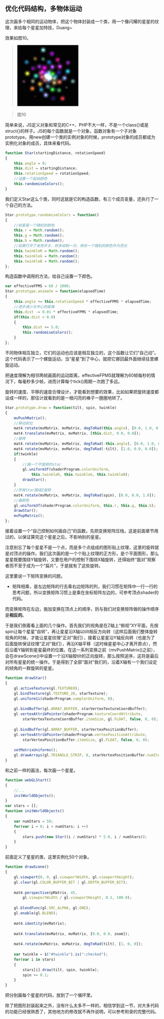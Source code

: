 ## 优化代码结构，多物体运动

这次画多个相同的运动物体，把这个物体封装成一个类，用一个像闪耀的星星的纹理，来给每个星星加特技，Duang~

效果如图10。

>![图10](../image/C1_Start/1_010.gif)

>图10

简单来说，JS定义对象和常见的C++、PHP不大一样，不是一个class{}或是struct{}的样子。JS的每个函数就是一个对象，函数对象有一个子对象prototype，用new创建一个类的实例对象的时候，prototype对象的成员都成为实例化对象的成员，具体来看代码。

```javascript
function Star(startingDistance, rotationSpeed)
{
	this.angle = 0;
	this.dist = startingDistance;
	this.rotationSpeed = rotationSpeed;
	//设置一个起始颜色
	this.randomiseColors();
}
```
我们定义Star这么个类，同时这就是它的构造函数，有三个成员变量，还执行了一个自己的方法。

```javascript
Star.prototype.randomiseColors = function()
{
	//给星星一个随机的颜色
	this.r = Math.random();
	this.g = Math.random();
	this.b = Math.random();
	//如果打开了发亮开关，则多绘制一次，用另一个随机的颜色作为亮光
	this.twinkleR = Math.random();
	this.twinkleG = Math.random();
	this.twinkleB = Math.random();
};
```
构造函数中调用的方法，给自己设置一下颜色。
```javascript
var effectiveFPMS = 60 / 1000;
Star.prototype.animate = function(elapsedTime)
{
	this.angle += this.rotationSpeed * effectiveFPMS * elapsedTime;
	//逐步减小与中心的距离
	this.dist -= 0.01 * effectiveFPMS * elapsedTime;
	if(this.dist < 0.0)
	{
		this.dist += 5.0;
		this.randomiseColors();
	}
};
```
不同物体相互独立，它们的运动也应该是相互独立的，这个函数让它们“自己动”。这个代码表示了一个螺旋运动，当“星星”到了中心，就把它挪回最外面继续往里螺旋运动。

把速度理解为相邻两帧画面的运动距离，effectiveFPMS就理解为60帧每秒的情况下，每毫秒多少帧，进而计算每个tick()周期一次跑了多远。

旋转的速度、平移的速度合理设计，才能看到想要的效果，比如如果把旋转速度都设成一样的，那估计就看到的是一根闪亮的棒子一圈圈地转了。

```javascript
Star.prototype.draw = function(tilt, spin, twinkle)
{
	mvPushMatrix();
	//移动到位
	mat4.rotate(mvMatrix, mvMatrix, degToRad(this.angle), [0.0, 1.0, 0.0]);
	mat4.translate(mvMatrix, mvMatrix, [this.dist, 0.0, 0.0]);
	//旋转
	mat4.rotate(mvMatrix, mvMatrix, degToRad(-this.angle), [0.0, 1.0, 0.0]);
	mat4.rotate(mvMatrix, mvMatrix, degToRad(-tilt), [1.0, 0.0, 0.0]);
	if(twinkle)
	{
		//画一个不旋转的star
		gl.uniform3f(shaderProgram.colorUniform,
			this.twinkleR, this.twinkleG, this.twinkleB);
		drawStar();
	}
	//所有Star围绕Z旋转
	mat4.rotate(mvMatrix, mvMatrix, degToRad(spin), [0.0, 0.0, 1.0]);
	//画颜色
	gl.uniform3f(shaderProgram.colorUniform, this.r, this.g, this.b);
	drawStar();
	mvPopMatrix();
};
```
接着设置一个“自己控制如何画自己”的函数，先把变换矩阵压栈，这是前面章节用过的，以保证算完这个星星之后，不影响别的星星。

注意别忘了每个星星不是一个点，而是多个点组成的图形贴上纹理，这里的旋转就是对顶点的操作。我们这次画的是一个个贴上纹理的正方形，是个平面图形，那么星星既要围绕Y轴旋转，又要在用户的控制下围绕X轴旋转，还得始终“面对”观察者而不至于成为一个“扁片”，于是就有了这些旋转。

这里要说一下矩阵变换的问题。
* 矩阵相乘，是左边矩阵的行去乘右边矩阵的列，我们习惯在矩阵中一行一行的思考问题，所以变换矩阵习惯上是乘在坐标矩阵左边的，可参考顶点shader的代码。

而变换矩阵在左边，施加变换在顶点上的顺序，则与我们对变换矩阵做的操作顺序是**相反的**。

于是我们倒着看上面的几个操作。首先我们的视角是在Z轴上“俯视”XY平面，先按spin让每个星星“自转”，再让星星沿X轴以tilt相反方向转（这样后面我们整体旋转视角的时候，才能让星星纹理“正对”我们），接着让星星沿Y轴反向转（也是为了后面旋转保证纹理“正对”我们），再沿X轴平移（这时候星星中心才离开原点），然后沿着Y轴转到星星最终的位置。在这一系列变换之前（mvPushMatrix()之前），会在drawScene()中设置一个沿X轴按tilt的正向旋转，那么按照逆序，这将是最后对所有星星的统一操作。于是得到了全部“面对”我们的，沿着X轴有一个我们设定的倾角的一群旋转的星星。

```javascript
function drawStar()
{
	gl.activeTexture(gl.TEXTURE0);
	gl.bindTexture(gl.TEXTURE_2D, starTexture);
	gl.uniform1i(shaderProgram.samplerUniform, 0);

	gl.bindBuffer(gl.ARRAY_BUFFER, starVertexTextureCoordBuffer);
	gl.vertexAttribPointer(shaderProgram.textureCoordAttribute,
		starVertexTextureCoordBuffer.itemSize, gl.FLOAT, false, 0, 0);

	gl.bindBuffer(gl.ARRAY_BUFFER, starVertexPositionBuffer);
	gl.vertexAttribPointer(shaderProgram.vertexPositionAttribute,
		starVertexPositionBuffer.itemSize, gl.FLOAT, false, 0, 0);

	setMatrixUniforms();
	gl.drawArrays(gl.TRIANGLE_STRIP, 0, starVertexPositionBuffer.numItems);
}
```
和之前一样的画法，每次画一个星星。

```javascript
function webGLStart()
{
	//...
	initWorldObjects();
}
var stars = [];
function initWorldObjects()
{
	var numStars = 50;
	for(var i = 0; i < numStars; i ++)
	{
		stars.push(new Star((i / numStars) * 5.0, i / numStars));
	}
}
```
前面定义了星星的类，这里实例化50个对象。
```javascript
function drawScene()
{
	gl.viewport(0, 0, gl.viewportWidth, gl.viewportHeight);
	gl.clear(gl.COLOR_BUFFER_BIT | gl.DEPTH_BUFFER_BIT);

	mat4.perspective(pMatrix, 45,
		gl.viewportWidth / gl.viewportHeight, 0.1, 100.0);

	gl.blendFunc(gl.SRC_ALPHA, gl.ONE);
	gl.enable(gl.BLEND);

	mat4.identity(mvMatrix);

	mat4.translate(mvMatrix, mvMatrix, [0.0, 0.0, zoom]);

	mat4.rotate(mvMatrix, mvMatrix, degToRad(tilt), [1, 0, 0]);

	var twinkle = $("#twinkle").is(":checked");
	for(var i in stars)
	{
		stars[i].draw(tilt, spin, twinkle);
		spin += 0.1;
	}
}
```
把分别画每个星星的代码，放到了一个循环里。

除了把图形封装起来之外，没有什么太多不一样的，相信学到这一节，对大多代码的功能已经很熟悉了，其他地方的修改就不再作说明，可以参考附录的完整代码。
